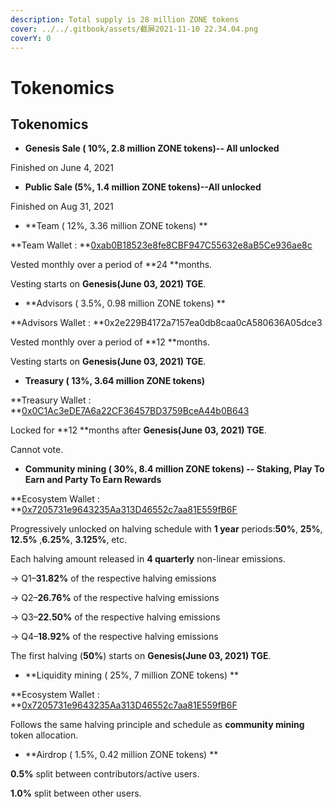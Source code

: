 ```yaml
---
description: Total supply is 28 million ZONE tokens
cover: ../../.gitbook/assets/截屏2021-11-10 22.34.04.png
coverY: 0
---
```


# Tokenomics

## Tokenomics

* **Genesis Sale ( 10%, 2.8 million ZONE tokens)-- All unlocked**

Finished on June 4, 2021

* **Public Sale (5%, 1.4 million ZONE tokens)--All unlocked**

Finished on Aug 31, 2021

* **Team ( 12%, 3.36 million ZONE tokens) **

**Team Wallet : **[0xab0B18523e8fe8CBF947C55632e8aB5Ce936ae8c](https://etherscan.io/token/0xc1d9b5a0776d7c8b98b8a838e5a0dd1bc5fdd53c?a=0xab0b18523e8fe8cbf947c55632e8ab5ce936ae8c)

Vested monthly over a period of **24 **months.&#x20;

Vesting starts on **Genesis(June 03, 2021) TGE**.&#x20;

* **Advisors ( 3.5%, 0.98 million ZONE tokens) **

**Advisors Wallet : **0x2e229B4172a7157ea0db8caa0cA580636A05dce3

Vested monthly over a period of **12 **months.&#x20;

Vesting starts on **Genesis(June 03, 2021) TGE**.&#x20;

* **Treasury ( 13%, 3.64 million ZONE tokens)**

**Treasury Wallet : **[0x0C1Ac3eDE7A6a22CF36457BD3759BceA44b0B643](https://etherscan.io/token/0xc1d9b5a0776d7c8b98b8a838e5a0dd1bc5fdd53c?a=0x0c1ac3ede7a6a22cf36457bd3759bcea44b0b643)

&#x20;Locked for **12 **months after **Genesis(June 03, 2021)  TGE**.&#x20;

Cannot vote.&#x20;

* **Community mining ( 30%, 8.4 million ZONE tokens) -- Staking, Play To Earn and Party To Earn Rewards**

**Ecosystem Wallet : **[0x7205731e9643235Aa313D46552c7aa81E559fB6F](https://etherscan.io/token/0xc1d9b5a0776d7c8b98b8a838e5a0dd1bc5fdd53c?a=0x7205731e9643235aa313d46552c7aa81e559fb6f)

Progressively unlocked on halving schedule with **1 year** periods:**50%**, **25%**, **12.5%** ,**6.25%**, **3.125%**, etc.&#x20;

Each halving amount released in **4 quarterly** non-linear emissions.&#x20;

→ Q1–**31.82%** of the respective halving emissions&#x20;

→ Q2–**26.76%** of the respective halving emissions&#x20;

→ Q3–**22.50%** of the respective halving emissions&#x20;

→ Q4–**18.92%** of the respective halving emissions&#x20;

The first halving (**50%**) starts on **Genesis(June 03, 2021)  TGE**.&#x20;

* **Liquidity mining ( 25%, 7 million ZONE tokens) **

**Ecosystem Wallet : **[0x7205731e9643235Aa313D46552c7aa81E559fB6F](https://etherscan.io/token/0xc1d9b5a0776d7c8b98b8a838e5a0dd1bc5fdd53c?a=0x7205731e9643235aa313d46552c7aa81e559fb6f)

Follows the same halving principle and schedule as **community mining** token allocation.&#x20;

* **Airdrop ( 1.5%, 0.42 million ZONE tokens) **

**0.5%** split between contributors/active users.&#x20;

**1.0%** split between other users.

